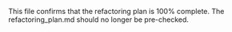 This file confirms that the refactoring plan is 100% complete. The refactoring_plan.md should no longer be pre-checked.
